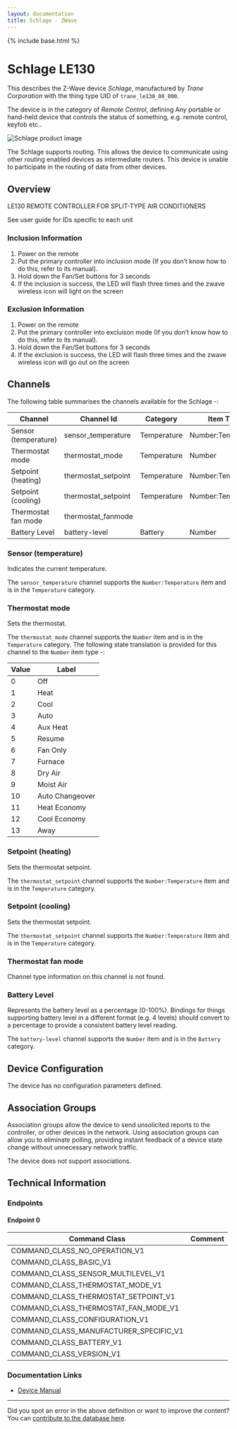 ```yaml
---
layout: documentation
title: Schlage - ZWave
---
```


{% include base.html %}

# Schlage LE130
This describes the Z-Wave device *Schlage*, manufactured by *Trane Corporation* with the thing type UID of ```trane_le130_00_000```.

The device is in the category of *Remote Control*, defining Any portable or hand-held device that controls the status of something, e.g. remote control, keyfob etc..

![Schlage product image](https://www.cd-jackson.com/zwave_device_uploads/845/845_default.jpg)


The Schlage supports routing. This allows the device to communicate using other routing enabled devices as intermediate routers.  This device is unable to participate in the routing of data from other devices.

## Overview

LE130 REMOTE CONTROLLER FOR SPLIT-TYPE AIR CONDITIONERS

See user guide for IDs specific to each unit

### Inclusion Information

  1. Power on the remote
  2. Put the primary controller into inclusion mode (If you don’t know how to do this, refer to its manual).
  3. Hold down the Fan/Set buttons for 3 seconds
  4. If the inclusion is success, the LED will flash three times and the zwave wireless icon will light on the screen

### Exclusion Information

  1. Power on the remote
  2. Put the primary controller into excluison mode (If you don’t know how to do this, refer to its manual).
  3. Hold down the Fan/Set buttons for 3 seconds
  4. If the exclusion is success, the LED will flash three times and the zwave wireless icon will go out on the screen

## Channels

The following table summarises the channels available for the Schlage -:

| Channel | Channel Id | Category | Item Type |
|---------|------------|----------|-----------|
| Sensor (temperature) | sensor_temperature | Temperature | Number:Temperature | 
| Thermostat mode | thermostat_mode | Temperature | Number | 
| Setpoint (heating) | thermostat_setpoint | Temperature | Number:Temperature | 
| Setpoint (cooling) | thermostat_setpoint | Temperature | Number:Temperature | 
| Thermostat fan mode | thermostat_fanmode |  |  | 
| Battery Level | battery-level | Battery | Number |

### Sensor (temperature)

Indicates the current temperature.

The ```sensor_temperature``` channel supports the ```Number:Temperature``` item and is in the ```Temperature``` category.

### Thermostat mode

Sets the thermostat.

The ```thermostat_mode``` channel supports the ```Number``` item and is in the ```Temperature``` category.
The following state translation is provided for this channel to the ```Number``` item type -:

| Value | Label     |
|-------|-----------|
| 0 | Off |
| 1 | Heat |
| 2 | Cool |
| 3 | Auto |
| 4 | Aux Heat |
| 5 | Resume |
| 6 | Fan Only |
| 7 | Furnace |
| 8 | Dry Air |
| 9 | Moist Air |
| 10 | Auto Changeover |
| 11 | Heat Economy |
| 12 | Cool Economy |
| 13 | Away |

### Setpoint (heating)

Sets the thermostat setpoint.

The ```thermostat_setpoint``` channel supports the ```Number:Temperature``` item and is in the ```Temperature``` category.

### Setpoint (cooling)

Sets the thermostat setpoint.

The ```thermostat_setpoint``` channel supports the ```Number:Temperature``` item and is in the ```Temperature``` category.

### Thermostat fan mode

Channel type information on this channel is not found.

### Battery Level

Represents the battery level as a percentage (0-100%). Bindings for things supporting battery level in a different format (e.g. 4 levels) should convert to a percentage to provide a consistent battery level reading.

The ```battery-level``` channel supports the ```Number``` item and is in the ```Battery``` category.



## Device Configuration

The device has no configuration parameters defined.

## Association Groups

Association groups allow the device to send unsolicited reports to the controller, or other devices in the network. Using association groups can allow you to eliminate polling, providing instant feedback of a device state change without unnecessary network traffic.

The device does not support associations.
## Technical Information

### Endpoints

#### Endpoint 0

| Command Class | Comment |
|---------------|---------|
| COMMAND_CLASS_NO_OPERATION_V1| |
| COMMAND_CLASS_BASIC_V1| |
| COMMAND_CLASS_SENSOR_MULTILEVEL_V1| |
| COMMAND_CLASS_THERMOSTAT_MODE_V1| |
| COMMAND_CLASS_THERMOSTAT_SETPOINT_V1| |
| COMMAND_CLASS_THERMOSTAT_FAN_MODE_V1| |
| COMMAND_CLASS_CONFIGURATION_V1| |
| COMMAND_CLASS_MANUFACTURER_SPECIFIC_V1| |
| COMMAND_CLASS_BATTERY_V1| |
| COMMAND_CLASS_VERSION_V1| |

### Documentation Links

* [Device Manual](https://www.cd-jackson.com/zwave_device_uploads/845/LE130.pdf)

---

Did you spot an error in the above definition or want to improve the content?
You can [contribute to the database here](http://www.cd-jackson.com/index.php/zwave/zwave-device-database/zwave-device-list/devicesummary/845).
